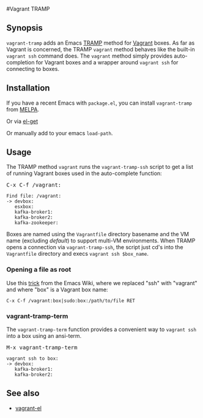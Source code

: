 #Vagrant TRAMP

## Synopsis

`vagrant-tramp` adds an Emacs
[TRAMP](http://www.gnu.org/software/tramp/) method for
[Vagrant](http://vagrantup.com/) boxes.  As far as Vagrant is
concerned, the TRAMP `vagrant` method behaves like the built-in
`vagrant ssh` command does.  The `vagrant` method simply provides
auto-completion for Vagrant boxes and a wrapper around `vagrant ssh`
for connecting to boxes.

## Installation

If you have a recent Emacs with `package.el`, you can install
`vagrant-tramp` from [MELPA](http://melpa.milkbox.net/).

Or via [el-get](http://tapoueh.org/emacs/el-get.html)

Or manually add to your emacs `load-path`.

## Usage

The TRAMP method `vagrant` runs the `vagrant-tramp-ssh` script to get
a list of running Vagrant boxes used in the auto-complete function:

<kbd>C-x C-f /vagrant:</kbd>

    Find file: /vagrant:
    -> devbox:
       esxbox:
       kafka-broker1:
       kafka-broker2:
       kafka-zookeeper:

Boxes are named using the `Vagrantfile` directory basename and the VM
name (excluding *default*) to support multi-VM environments.  When
TRAMP opens a connection via `vagrant-tramp-ssh`, the script just cd's
into the `Vagrantfile` directory and execs `vagrant ssh $box_name`.

### Opening a file as root

Use this [trick](http://www.emacswiki.org/emacs/TrampMode#toc10) from
the Emacs Wiki, where we replaced "ssh" with "vagrant" and where "box"
is a Vagrant box name:

    C-x C-f /vagrant:box|sudo:box:/path/to/file RET

### vagrant-tramp-term

The `vagrant-tramp-term` function provides a convenient way to
`vagrant ssh` into a box using an ansi-term.

<kbd>M-x vagrant-tramp-term</kbd>

    vagrant ssh to box:
    -> devbox:
       kafka-broker1:
       kafka-broker2:

## See also

* [vagrant-el](https://github.com/ottbot/vagrant.el)
